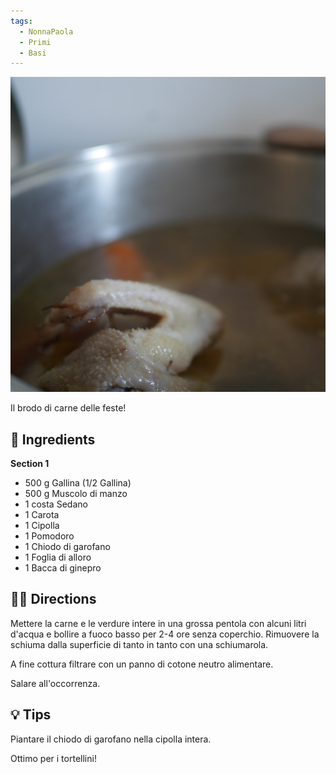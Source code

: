 ```yaml
---
tags:
  - NonnaPaola
  - Primi
  - Basi
---
```


![](../images/brodo-di-carne.jpeg)

Il brodo di carne delle feste!

## 🧾 Ingredients

**Section 1**

- 500 g Gallina (1/2 Gallina)
- 500 g Muscolo di manzo
- 1 costa Sedano
- 1 Carota
- 1 Cipolla
- 1 Pomodoro
- 1 Chiodo di garofano
- 1 Foglia di alloro
- 1 Bacca di ginepro

## 👩‍🍳 Directions

Mettere la carne e le verdure intere in una grossa pentola con alcuni litri d'acqua e bollire a fuoco basso per 2-4 ore senza coperchio. Rimuovere la schiuma dalla superficie di tanto in tanto con una schiumarola.

A fine cottura filtrare con un panno di cotone neutro alimentare.

Salare all'occorrenza.

## 💡 Tips

Piantare il chiodo di garofano nella cipolla intera.

Ottimo per i tortellini!
